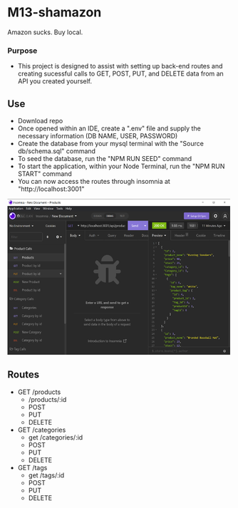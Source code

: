 # M13-shamazon
Amazon sucks. Buy local.

### Purpose
- This project is designed to assist with setting up back-end routes and creating sucessful calls to GET, POST, PUT, and DELETE data from an API you created yourself.

## Use
- Download repo
- Once opened within an IDE, create a ".env" file and supply the necessary information (DB NAME, USER, PASSWORD)
- Create the database from your mysql terminal with the "Source db/schema.sql" command
- To seed the database, run the "NPM RUN SEED" command
- To start the application, within your Node Terminal, run the "NPM RUN START" command
- You can now access the routes through insomnia at "http://localhost:3001"

<img src="./insomniamakesmesleepy.png" width="500" height="350"/>

## Routes
- GET /products
    - /products/:id
    - POST
    - PUT
    - DELETE
- GET /categories
    - get /categories/:id
    - POST
    - PUT
    - DELETE
- GET /tags
    - get /tags/:id
    - POST
    - PUT
    - DELETE
